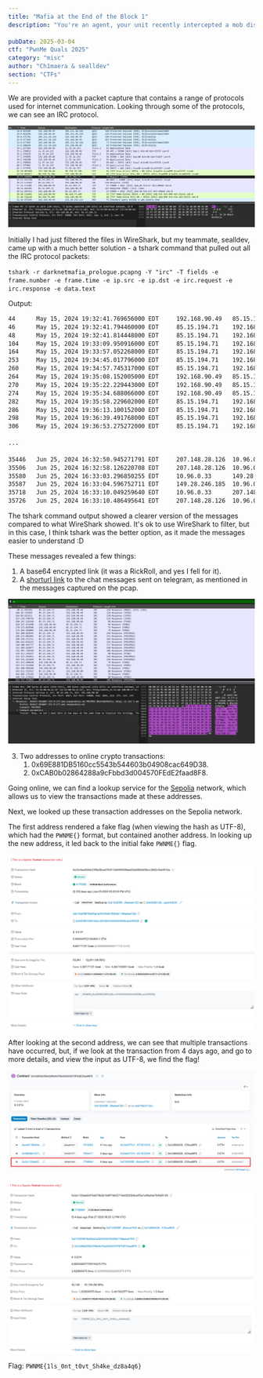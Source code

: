 ```yaml
---
title: "Mafia at the End of the Block 1"
description: "You're an agent, your unit recently intercepted a mob discussion about an event that's going to take place on August 8, 2024. You already know the location, though. A password for the event was mentioned. Your job is to find it and return it so that an agent can go to the scene and collect evidence. Note : The contract is deployed on sepolia network "

pubDate: 2025-03-04
ctf: "PwnMe Quals 2025"
category: "misc"
author: "Ch1maera & sealldev"
section: "CTFs"
---
```


We are provided with a packet capture that contains a range of protocols used for internet communication. Looking through some of the protocols, we can see an IRC protocol. 

![image of IRC protocol](images/25-pwnme/mafia-irc.png)


Initially I had just filtered the files in WireShark, but my teammate, sealldev, came up with a much better solution - a tshark command that pulled out all the IRC protocol packets: 

```tshark -r darknetmafia_prologue.pcapng -Y "irc" -T fields -e frame.number -e frame.time -e ip.src -e ip.dst -e irc.request -e irc.response -e data.text```

Output: 
```bash
44      May 15, 2024 19:32:41.769656000 EDT     192.168.90.49   85.15.194.71    JOIN #DarkNetMafia
46      May 15, 2024 19:32:41.794460000 EDT     85.15.194.71    192.168.90.49           :npeave!~eave@47-252-8-177.pwn.unpawnables.me JOIN #DarkNetMafia
48      May 15, 2024 19:32:41.814448000 EDT     85.15.194.71    192.168.90.49           :erbium.libera.chat MODE #DarkNetMafia +Cnst,:erbium.libera.chat 353 npeave @ #DarkNetMafia :@npeave,:erbium.libera.chat 366 npeave #DarkNetMafia :End of /NAMES list.
104     May 15, 2024 19:33:09.950916000 EDT     85.15.194.71    192.168.90.49           :Bob42!~Bob@47-252-8-177.pwn.unpawnables.me JOIN #DarkNetMafia
164     May 15, 2024 19:33:57.052268000 EDT     85.15.194.71    192.168.90.49           :Marco!~Marco@47-252-8-177.pwn.unpawnables.me JOIN #DarkNetMafia
253     May 15, 2024 19:34:45.017796000 EDT     85.15.194.71    192.168.90.49           :John885!~John885@47-252-8-177.pwn.unpawnables.me JOIN #DarkNetMafia
260     May 15, 2024 19:34:57.745317000 EDT     85.15.194.71    192.168.90.49           PING :erbium.libera.chat
264     May 15, 2024 19:35:08.152005000 EDT     192.168.90.49   85.15.194.71    PONG PING :erbium.libera.chat
270     May 15, 2024 19:35:22.229443000 EDT     192.168.90.49   85.15.194.71    PONG :erbium.libera.chat
274     May 15, 2024 19:35:34.688066000 EDT     192.168.90.49   85.15.194.71    PONG :erbium.libera.chat
282     May 15, 2024 19:35:58.229602000 EDT     85.15.194.71    192.168.90.49           :Bob42!~Bob@47-252-8-177.pwn.unpawnables.me PRIVMSG #DarkNetMafia :Hi guys, are you there?
286     May 15, 2024 19:36:13.100152000 EDT     85.15.194.71    192.168.90.49           :Marco!~Marco@47-252-8-177.pwn.unpawnables.me PRIVMSG #DarkNetMafia :Yeah, I'm here. What's up?
298     May 15, 2024 19:36:39.491768000 EDT     85.15.194.71    192.168.90.49           :John885!~John885@47-252-8-177.pwn.unpawnables.me PRIVMSG #DarkNetMafia :Present. We got stuff to talk about?
306     May 15, 2024 19:36:53.275272000 EDT     85.15.194.71    192.168.90.49           :Bob42!~Bob@47-252-8-177.pwn.unpawnables.me PRIVMSG #DarkNetMafia :Yeah, we've got a big job to get ready for. It's about the thing we were talking about the other day. 

...

35446   Jun 25, 2024 16:32:50.945271791 EDT     207.148.28.126  10.96.0.33              @time=2024-06-25T20:32:50.678Z :Grace94!~teazer@freenode-f7v.pkh.t6e10e.IP PRIVMSG #chillinglounge :Bye ! I have to go school btw ++
35506   Jun 25, 2024 16:32:58.126220708 EDT     207.148.28.126  10.96.0.33              @time=2024-06-25T20:32:57.848Z :Alice5151!~teazer@freenode-f7v.pkh.t6e10e.IP PRIVMSG #chillinglounge :Byyyyyye guyyys
35580   Jun 25, 2024 16:33:03.296850255 EDT     10.96.0.33      149.28.246.185  PING *.freenode.net
35587   Jun 25, 2024 16:33:04.596752711 EDT     149.28.246.185  10.96.0.33              @time=2024-06-25T20:33:03.879Z :*.freenode.net PONG *.freenode.net :*.freenode.net
35718   Jun 25, 2024 16:33:10.049259640 EDT     10.96.0.33      207.148.28.126  PING *.freenode.net
35726   Jun 25, 2024 16:33:10.486495641 EDT     207.148.28.126  10.96.0.33              @time=2024-06-25T20:33:10.213Z :*.freenode.net PONG *.freenode.net :*.freenode.net

```

The tshark command output showed a clearer version of the messages compared to what WireShark showed. It's ok to use WireShark to filter, but in this case, I think tshark was the better option, as it made the messages easier to understand :D

These messages revealed a few things: 

1. A base64 encrypted link (it was a RickRoll, and yes I fell for it).
2. A [shorturl link](https://shorturl.at/2O8nI) to the chat messages sent on telegram, as mentioned in the messages captured on the pcap.

![image of shorturl in pcap](images/25-pwnme/mafia-shorturlpcap.png)



3. Two addresses to online crypto transactions:
   1. 0x69E881DB5160cc5543b544603b04908cac649D38.
   2. 0xCAB0b02864288a9cFbbd3d004570FEdE2faad8F8.

Going online, we can find a lookup service for the [Sepolia](https://sepolia.etherscan.io/) network, which allows us to view the transactions made at these addresses. 

Next, we looked up these transaction addresses on the Sepolia network. 

The first address rendered a fake flag (when viewing the hash as UTF-8), which had the `PWNME{}` format, but contained another address. In looking up the new address, it led back to the initial fake `PWNME{}` flag. 

![image of fake flag in Sepolia lookup](images/25-pwnme/mafia-fakeflag1.png)

After looking at the second address, we can see that multiple transactions have occurred, but, if we look at the transaction from 4 days ago, and go to more details, and view the input as UTF-8, we find the flag!


![image of transactions to actual flag account](images/25-pwnme/mafia-transactionimg.png)

![image of the actual flag in Sepolia lookup](images/25-pwnme/mafia-actualflag.png)


Flag: `PWNME{1ls_0nt_t0vt_Sh4ke_dz8a4q6}`